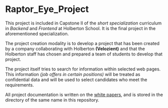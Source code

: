# Raptor_Eye_Project

This project is included in Capstone II of the *short specialization* curriculum in *Backend* and *Frontend* at Holberton School. It is the final project in the aforementioned specialization.

The project creation modality is to develop a project that has been created by a company collaborating with Holberton **(Velozient)** and that the Holberton staff has chosen and prepared a team of students to develop that project.

The project itself tries to search for information within selected web pages. This information *(job offers in certain positions)* will be treated as confidential data and will be used to select candidates who meet the requirements.

All project documentation is written on the [white papers](https://github.com/Imanolasolo/Raptor_Eye_Project/tree/main/White_Papers), and is stored in the directory of the same name in this repository.
